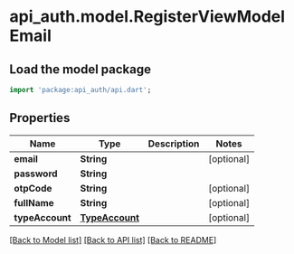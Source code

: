 # api_auth.model.RegisterViewModelEmail

## Load the model package
```dart
import 'package:api_auth/api.dart';
```

## Properties
Name | Type | Description | Notes
------------ | ------------- | ------------- | -------------
**email** | **String** |  | [optional] 
**password** | **String** |  | 
**otpCode** | **String** |  | [optional] 
**fullName** | **String** |  | [optional] 
**typeAccount** | [**TypeAccount**](TypeAccount.md) |  | [optional] 

[[Back to Model list]](../README.md#documentation-for-models) [[Back to API list]](../README.md#documentation-for-api-endpoints) [[Back to README]](../README.md)


